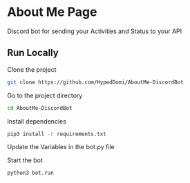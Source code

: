 # About Me Page
Discord bot for sending your Activities and Status to your API

## Run Locally
Clone the project
```bash
git clone https://github.com/HypedDomi/AboutMe-DiscordBot
```

Go to the project directory
```bash
cd AboutMe-DiscordBot
```

Install dependencies
```bash
pip3 install -r requirements.txt
```

Update the Variables in the bot.py file

Start the bot
```bash
python3 bot.run
```
